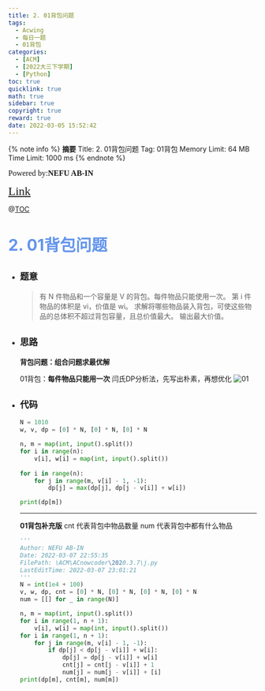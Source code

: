 ```yaml
---
title: 2. 01背包问题
tags:
  - Acwing
  - 每日一题
  - 01背包
categories:
  - [ACM]
  - [2022大三下学期]
  - [Python]
toc: true
quicklink: true
math: true
sidebar: true
copyright: true
reward: true
date: 2022-03-05 15:52:42
---
```



{% note info %}
**摘要**
Title: 2. 01背包问题
Tag: 01背包
Memory Limit: 64 MB
Time Limit: 1000 ms
{% endnote %}
<!-- more -->

<font size=3 face=楷体>Powered by:**NEFU AB-IN**</font>

<font color=#FFA500 size=5 face=楷体>[Link](https://www.acwing.com/problem/content/2/)</font>

@[TOC](文章目录)

# <font color=#6495ED size=6>2. 01背包问题</font>

* ## <font size=4 face=粗体>题意</font>

  >有 N 件物品和一个容量是 V 的背包。每件物品只能使用一次。
  >第 i 件物品的体积是 vi，价值是 wi。
  >求解将哪些物品装入背包，可使这些物品的总体积不超过背包容量，且总价值最大。
  >输出最大价值。

* ## <font size=4 face=粗体>思路</font>

  **背包问题：组合问题求最优解**

  01背包：**每件物品只能用一次**
  闫氏DP分析法，先写出朴素，再想优化
  ![01](https://oss.ab-in.cn/Pictures/01%E8%83%8C%E5%8C%85.png)


* ## <font size=4 face=粗体>代码</font>

  ```python
  N = 1010
  w, v, dp = [0] * N, [0] * N, [0] * N

  n, m = map(int, input().split())
  for i in range(n):
      v[i], w[i] = map(int, input().split())
      
  for i in range(n):
      for j in range(m, v[i] - 1, -1):
          dp[j] = max(dp[j], dp[j - v[i]] + w[i])

  print(dp[m])
  ```

  ****
  **01背包补充版**
  cnt 代表背包中物品数量
  num 代表背包中都有什么物品
  ```python
  '''
  Author: NEFU AB-IN
  Date: 2022-03-07 22:55:35
  FilePath: \ACM\ACnowcoder\2020.3.7\j.py
  LastEditTime: 2022-03-07 23:01:21
  '''
  N = int(1e4 + 100)
  v, w, dp, cnt = [0] * N, [0] * N, [0] * N, [0] * N
  num = [[] for _ in range(N)]

  n, m = map(int, input().split())
  for i in range(1, n + 1):
      v[i], w[i] = map(int, input().split())
  for i in range(1, n + 1):
      for j in range(m, v[i] - 1, -1):
          if dp[j] < dp[j - v[i]] + w[i]:
              dp[j] = dp[j - v[i]] + w[i]
              cnt[j] = cnt[j - v[i]] + 1
              num[j] = num[j - v[i]] + [i]
  print(dp[m], cnt[m], num[m])
  ```
